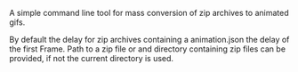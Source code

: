 A simple command line tool for mass conversion of zip archives to animated gifs.

By default the delay for zip archives containing a animation.json the delay of the first Frame.
Path to a zip file or and directory containing zip files can be provided, if not the current directory is used.
